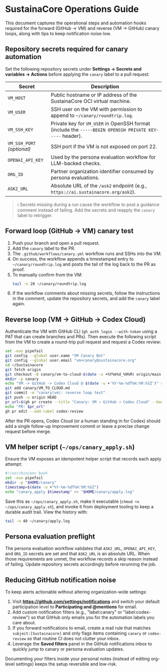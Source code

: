 # SustainaCore Operations Guide

This document captures the operational steps and automation hooks required for the forward (GitHub → VM) and reverse (VM → GitHub) canary loops, along with tips to keep notification noise low.

## Repository secrets required for canary automation

Set the following repository secrets under **Settings → Secrets and variables → Actions** before applying the `canary` label to a pull request:

| Secret | Description |
| ------ | ----------- |
| `VM_HOST` | Public hostname or IP address of the SustainaCore OCI virtual machine. |
| `VM_USER` | SSH user on the VM with permission to append to `~/canary/roundtrip.log`. |
| `VM_SSH_KEY` | Private key for `VM_USER` in OpenSSH format (include the `-----BEGIN OPENSSH PRIVATE KEY-----` header). |
| `VM_SSH_PORT` *(optional)* | SSH port if the VM is not exposed on port 22. |
| `OPENAI_API_KEY` | Used by the persona evaluation workflow for LLM-backed checks. |
| `ORG_ID` | Partner organization identifier consumed by persona evaluations. |
| `ASK2_URL` | Absolute URL of the `/ask2` endpoint (e.g., `https://ai.sustainacore.org/ask2`). |

> ℹ️ Secrets missing during a run cause the workflow to post a guidance comment instead of failing. Add the secrets and reapply the `canary` label to retrigger.

## Forward loop (GitHub → VM) canary test

1. Push your branch and open a pull request.
2. Add the `canary` label to the PR.
3. The `.github/workflows/canary.yml` workflow runs and SSHs into the VM.
4. On success, the workflow appends a timestamped entry to `~/canary/roundtrip.log` and posts the tail of the log back to the PR as proof.
5. To manually confirm from the VM:
   ```bash
   tail -n 20 ~/canary/roundtrip.log
   ```
6. If the workflow comments about missing secrets, follow the instructions in the comment, update the repository secrets, and add the `canary` label again.

## Reverse loop (VM → GitHub → Codex Cloud)

Authenticate the VM with GitHub CLI (`gh auth login --with-token` using a PAT that can create branches and PRs). Then execute the following script from the VM to create a round-trip pull request and request a Codex review:

```bash
set -euo pipefail
git config --global user.name "VM Canary Bot"
git config --global user.email "vm+canary@sustainacore.org"
cd ~/Sustainacore
git fetch origin
git checkout -B canary/vm-to-cloud-$(date -u +%Y%m%d_%H%M) origin/main
mkdir -p canary
echo "VM -> GitHub -> Codex Cloud @ $(date -u +'%Y-%m-%dT%H:%M:%SZ')" > canary/VM_TO_CLOUD.md
git add canary/VM_TO_CLOUD.md
git commit -m "canary(vm): reverse loop test"
git push -u origin HEAD
pr_url=$(gh pr create --title "Canary: VM → GitHub → Codex Cloud" --body "Please @codex review and push exactly one improvement.")
echo "PR: $pr_url"
gh pr edit --add-label codex-review
```

After the PR opens, Codex Cloud (or a human standing in for Codex) should add a single follow-up improvement commit or leave a precise change request before merge.

## VM helper script (`~/ops/canary_apply.sh`)

Ensure the VM exposes an idempotent helper script that records each apply attempt:

```bash
#!/usr/bin/env bash
set -euo pipefail
mkdir -p "$HOME/canary"
timestamp=$(date -u +"%Y-%m-%dT%H:%M:%SZ")
echo "canary_apply $timestamp" >> "$HOME/canary/apply.log"
```

Save this as `~/ops/canary_apply.sh`, make it executable (`chmod +x ~/ops/canary_apply.sh`), and invoke it from deployment tooling to keep a durable audit trail. View the history with:

```bash
tail -n 40 ~/canary/apply.log
```

## Persona evaluation preflight

The persona evaluation workflow validates that `ASK2_URL`, `OPENAI_API_KEY`, and `ORG_ID` secrets are set and that `ASK2_URL` is an absolute URL. When those requirements are unmet, the workflow records a skip reason instead of failing. Update repository secrets accordingly before rerunning the job.

## Reducing GitHub notification noise

To keep alerts actionable without altering organization-wide settings:

1. Visit **https://github.com/settings/notifications** and switch your default participation level to **Participating and @mentions** for email.
2. Add custom notification filters (e.g., "label:canary" or "label:codex-review") so that GitHub only emails you for the automation labels you care about.
3. If you forward notifications to email, create a mail rule that matches `subject:[Sustainacore]` and only flags items containing `canary` or `codex-review` so that routine CI does not clutter your inbox.
4. Leverage the **Saved filters** panel in the GitHub notifications inbox to quickly jump to canary or persona evaluation updates.

Documenting your filters inside your personal notes (instead of editing org-level settings) keeps the setup reversible and low-risk.

